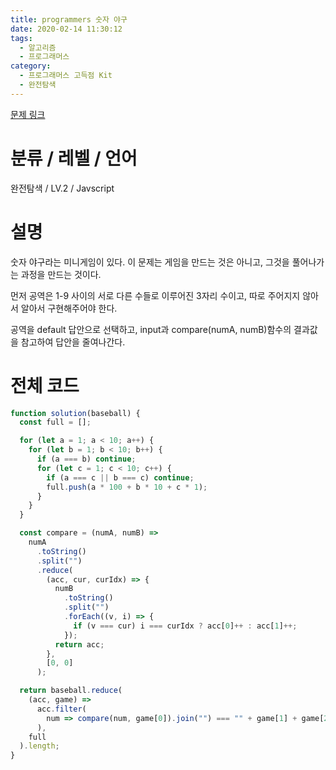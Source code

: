 ```yaml
---
title: programmers 숫자 야구
date: 2020-02-14 11:30:12
tags:
  - 알고리즘
  - 프로그래머스
category:
  - 프로그래머스 고득점 Kit
  - 완전탐색
---
```


[문제 링크](https://programmers.co.kr/learn/courses/30/lessons/42841)

# 분류 / 레벨 / 언어

완전탐색 / LV.2 / Javscript

# 설명

숫자 야구라는 미니게임이 있다.
이 문제는 게임을 만드는 것은 아니고, 그것을 풀어나가는 과정을 만드는 것이다.

먼저 공역은 1-9 사이의 서로 다른 수들로 이루어진 3자리 수이고,
따로 주어지지 않아서 알아서 구현해주어야 한다.

공역을 default 답안으로 선택하고,
input과 compare(numA, numB)함수의 결과값을 참고하여 답안을 줄여나간다.

# 전체 코드

```javascript
function solution(baseball) {
  const full = [];

  for (let a = 1; a < 10; a++) {
    for (let b = 1; b < 10; b++) {
      if (a === b) continue;
      for (let c = 1; c < 10; c++) {
        if (a === c || b === c) continue;
        full.push(a * 100 + b * 10 + c * 1);
      }
    }
  }

  const compare = (numA, numB) =>
    numA
      .toString()
      .split("")
      .reduce(
        (acc, cur, curIdx) => {
          numB
            .toString()
            .split("")
            .forEach((v, i) => {
              if (v === cur) i === curIdx ? acc[0]++ : acc[1]++;
            });
          return acc;
        },
        [0, 0]
      );

  return baseball.reduce(
    (acc, game) =>
      acc.filter(
        num => compare(num, game[0]).join("") === "" + game[1] + game[2]
      ),
    full
  ).length;
}
```
